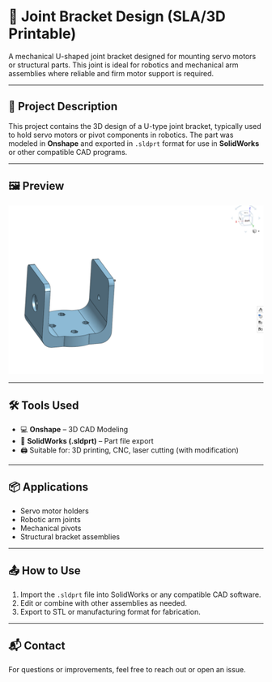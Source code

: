 # 🔩 Joint Bracket Design (SLA/3D Printable)

A mechanical U-shaped joint bracket designed for mounting servo motors or structural parts. This joint is ideal for robotics and mechanical arm assemblies where reliable and firm motor support is required.

---

## 🧱 Project Description

This project contains the 3D design of a U-type joint bracket, typically used to hold servo motors or pivot components in robotics. The part was modeled in **Onshape** and exported in `.sldprt` format for use in **SolidWorks** or other compatible CAD programs.

---

## 🖼️ Preview

![Joint Preview](images/joint.png)


---

## 🛠️ Tools Used

- 💻 **Onshape** – 3D CAD Modeling
- 🧰 **SolidWorks (.sldprt)** – Part file export
- 🖨️ Suitable for: 3D printing, CNC, laser cutting (with modification)

---

## 📦 Applications

- Servo motor holders
- Robotic arm joints
- Mechanical pivots
- Structural bracket assemblies

---

## 📤 How to Use

1. Import the `.sldprt` file into SolidWorks or any compatible CAD software.
2. Edit or combine with other assemblies as needed.
3. Export to STL or manufacturing format for fabrication.

---

## 📬 Contact

For questions or improvements, feel free to reach out or open an issue.


